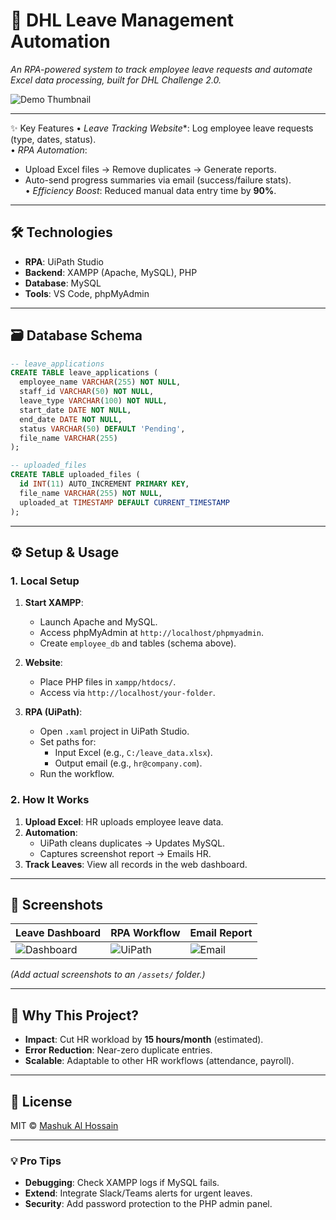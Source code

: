 # **📌 DHL Leave Management Automation**  
*An RPA-powered system to track employee leave requests and automate Excel data processing, built for DHL Challenge 2.0.*  

![Demo Thumbnail](https://img.youtube.com/vi/zPF9p7py9II/maxresdefault.jpg) 

---

✨ Key Features
• *Leave Tracking Website**: Log employee leave requests (type, dates, status).  
• *RPA Automation*:  
  - Upload Excel files → Remove duplicates → Generate reports.  
  - Auto-send progress summaries via email (success/failure stats).  
• *Efficiency Boost*: Reduced manual data entry time by **90%**.  

---

## **🛠️ Technologies**  
- **RPA**: UiPath Studio  
- **Backend**: XAMPP (Apache, MySQL), PHP  
- **Database**: MySQL 
- **Tools**: VS Code, phpMyAdmin  

---

## **🗃️ Database Schema**  
```sql
-- leave_applications
CREATE TABLE leave_applications (
  employee_name VARCHAR(255) NOT NULL,
  staff_id VARCHAR(50) NOT NULL,
  leave_type VARCHAR(100) NOT NULL,
  start_date DATE NOT NULL,
  end_date DATE NOT NULL,
  status VARCHAR(50) DEFAULT 'Pending',
  file_name VARCHAR(255)
);

-- uploaded_files
CREATE TABLE uploaded_files (
  id INT(11) AUTO_INCREMENT PRIMARY KEY,
  file_name VARCHAR(255) NOT NULL,
  uploaded_at TIMESTAMP DEFAULT CURRENT_TIMESTAMP
);
```

---

## **⚙️ Setup & Usage**  
### **1. Local Setup**  
1. **Start XAMPP**:  
   - Launch Apache and MySQL.  
   - Access phpMyAdmin at `http://localhost/phpmyadmin`.  
   - Create `employee_db` and tables (schema above).  

2. **Website**:  
   - Place PHP files in `xampp/htdocs/`.  
   - Access via `http://localhost/your-folder`.  

3. **RPA (UiPath)**:  
   - Open `.xaml` project in UiPath Studio.  
   - Set paths for:  
     - Input Excel (e.g., `C:/leave_data.xlsx`).  
     - Output email (e.g., `hr@company.com`).  
   - Run the workflow.  

### **2. How It Works**  
1. **Upload Excel**: HR uploads employee leave data.  
2. **Automation**:  
   - UiPath cleans duplicates → Updates MySQL.  
   - Captures screenshot report → Emails HR.  
3. **Track Leaves**: View all records in the web dashboard.  

---

## **📸 Screenshots**  
| Leave Dashboard | RPA Workflow | Email Report |  
|-----------------|--------------|--------------|  
| ![Dashboard](./assets/dashboard.png) | ![UiPath](./assets/uipath.png) | ![Email](./assets/email.png) |  

*(Add actual screenshots to an `/assets/` folder.)*  

---

## **🚀 Why This Project?**  
- **Impact**: Cut HR workload by **15 hours/month** (estimated).  
- **Error Reduction**: Near-zero duplicate entries.  
- **Scalable**: Adaptable to other HR workflows (attendance, payroll).  

---

## **📜 License**  
MIT © [Mashuk Al Hossain](https://github.com/mashukrony)  

---

### **💡 Pro Tips**  
- **Debugging**: Check XAMPP logs if MySQL fails.  
- **Extend**: Integrate Slack/Teams alerts for urgent leaves.  
- **Security**: Add password protection to the PHP admin panel.  

